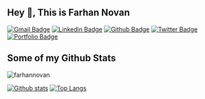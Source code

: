 ## Hey 👋, This is Farhan Novan
[![Gmail Badge](https://img.shields.io/badge/-f@gmail.com-c14438?style=flat&logo=Gmail&logoColor=white&link=mailto:f@gmail.com)](mailto:f@gmail.com) 
[![Linkedin Badge](https://img.shields.io/badge/-farhannovan-0072b1?style=flat&logo=Linkedin&logoColor=white&link=https://www.linkedin.com/in/farhannovan/)](https://www.linkedin.com/in/farhannovan/) [![Github Badge](https://img.shields.io/badge/-farhannovan-grey?style=flat&logo=github&logoColor=white&link=https://github.com/farhannovan/)](https://www.github.com/farhannovan/) [![Twitter Badge](https://img.shields.io/badge/-frhnnvn-00acee?style=flat&logo=twitter&logoColor=white&link=https://twitter.com/frhnnvn/)](https://www.twitter.com/frhnnvn/) [![Portfolio Badge](https://img.shields.io/badge/portfolio-web-blue?style=flat&link=farhannovan.github.io/)](farhannovan.github.io/) 
## Some of my Github Stats
<p align=left> <img src=https://komarev.com/ghpvc/?username=farhannovan alt=farhannovan /> </p>

[![Github stats](https://github-readme-stats.vercel.app/api?username=farhannovan&show_icons=true&include_all_commits=true)](https://github.com/farhannovan/github-readme-stats)
[![Top Langs](https://github-readme-stats.vercel.app/api/top-langs/?username=farhannovan&layout=compact)](https://github.com/farhannovan/github-readme-stats)
